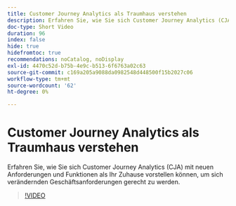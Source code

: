 ```yaml
---
title: Customer Journey Analytics als Traumhaus verstehen
description: Erfahren Sie, wie Sie sich Customer Journey Analytics (CJA) mit neuen Anforderungen und Funktionen als Ihr Zuhause vorstellen können, um sich verändernden Geschäftsanforderungen gerecht zu werden.
doc-type: Short Video
duration: 96
index: false
hide: true
hidefromtoc: true
recommendations: noCatalog, noDisplay
exl-id: 4470c52d-b75b-4e9c-b513-6f6763a02c63
source-git-commit: c169a205a9088da0982548d448500f15b2027c06
workflow-type: tm+mt
source-wordcount: '62'
ht-degree: 0%

---
```


# Customer Journey Analytics als Traumhaus verstehen

Erfahren Sie, wie Sie sich Customer Journey Analytics (CJA) mit neuen Anforderungen und Funktionen als Ihr Zuhause vorstellen können, um sich verändernden Geschäftsanforderungen gerecht zu werden.

<!-- 62_S113_3442460_95_understanding-customer-journey-analytics-as-your-dream-home -->
>[!VIDEO](https://video.tv.adobe.com/v/3458327/?learn=on&enablevpops=true)
